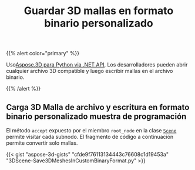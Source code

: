 ﻿---
title: Guardar 3D mallas en formato binario personalizado
type: docs
weight: 20
url: /es/python-net/save-3d-meshes-in-custom-binary-format/
description: Usando Aspose.3D para Python via .NET API, los desarrolladores pueden abrir cualquier archivo 3D compatible y luego escribir mallas en el archivo binario personalizado.
---
{{% alert color="primary" %}}

Uso[Aspose.3D para Python via .NET API](https://products.aspose.com/3d/python-net/), Los desarrolladores pueden abrir cualquier archivo 3D compatible y luego escribir mallas en el archivo binario.

{{% /alert %}}
## **Carga 3D Malla de archivo y escritura en formato binario personalizado muestra de programación**
El método `accept` expuesto por el miembro `root_node` en la clase [`Scene`](https://reference.aspose.com/3d/net/aspose.threed/scene) permite visitar cada subnodo. El fragmento de código a continuación permite convertir solo mallas.

{{< gist "aspose-3d-gists" "cfde9f76113134443c76608c1d19453a" "3DScene-Save3DMeshesInCustomBinaryFormat.py" >}}
